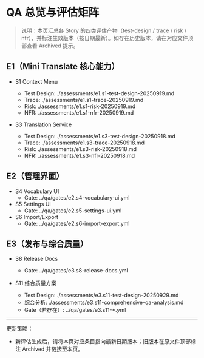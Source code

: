 # QA 总览与评估矩阵

> 说明：本页汇总各 Story 的四类评估产物（test-design / trace / risk / nfr），并标注生效版本（按日期最新）。如存在历史版本，请在对应文件顶部查看 Archived 提示。

## E1（Mini Translate 核心能力）

- S1 Context Menu
  - Test Design: ./assessments/e1.s1-test-design-20250919.md
  - Trace: ./assessments/e1.s1-trace-20250919.md
  - Risk: ./assessments/e1.s1-risk-20250919.md
  - NFR: ./assessments/e1.s1-nfr-20250919.md

- S3 Translation Service
  - Test Design: ./assessments/e1.s3-test-design-20250918.md
  - Trace: ./assessments/e1.s3-trace-20250918.md
  - Risk: ./assessments/e1.s3-risk-20250918.md
  - NFR: ./assessments/e1.s3-nfr-20250918.md

## E2（管理界面）

- S4 Vocabulary UI
  - Gate: ../qa/gates/e2.s4-vocabulary-ui.yml
- S5 Settings UI
  - Gate: ../qa/gates/e2.s5-settings-ui.yml
- S6 Import/Export
  - Gate: ../qa/gates/e2.s6-import-export.yml

## E3（发布与综合质量）

- S8 Release Docs
  - Gate: ../qa/gates/e3.s8-release-docs.yml

- S11 综合质量方案
  - Test Design: ./assessments/e3.s11-test-design-20250929.md
  - 综合分析: ./assessments/e3.s11-comprehensive-qa-analysis.md
  - Gate（若存在）: ../qa/gates/e3.s11-*.yml

---

更新策略：
- 新评估生成后，请将本页对应条目指向最新日期版本；旧版本在原文件顶部标注 Archived 并链接至本页。

